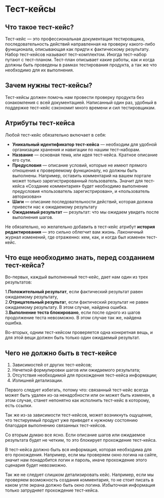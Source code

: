 # Тест-кейсы

## **Что такое тест-кейс?**

Тест-кейс — это профессиональная документация тестировщика, последовательность действий направленная на проверку какого-либо функционала, описывающая как придти к фактическому результату. Набор тест-кейсов называют тест-комплектом. Иногда тест-набор путают с тест-планом. Тест-план описывает какие работы, как и когда должны быть проведены в рамках тестирования продукта, а так же что необходимо для их выполнения.

## **Зачем нужны тест-кейсы?**

Тест-кейсы должен помочь нам провести проверку продукта без ознакомления с всей документацией. Написанный один раз, удобный в поддержке тест-кейс сэкономит много времени и сил тестировщикам.

## Атрибуты **тест-кейса**

 Любой тест-кейс обязательно включает в себя:

* **Уникальный идентификатор тест-кейса** — необходим для удобной организации хранения и навигации по нашим тест-наборам.
* **Название** — основная тема, или идея тест-кейса. Кратное описание его сути.
* **Предусловия** — описание условий, которые не имеют прямого отношения к проверяемому функционалу, но должны быть выполнены. Например, оставить комментарий на вашем портале может только зарегистрированный пользователь. Значит для тест-кейса «Создание комментария» будет необходимо выполнение предусловия «пользователь зарегистрирован», и «пользователь авторизован»
* **Шаги** — описание последовательности действий, которая должна привести нас к ожидаемому результату
* **Ожидаемый результат** — результат: что мы ожидаем увидеть после выполнения шагов.

Не обязательно, но желательно добавить в тест-кейс атрибут **история редактирования** — это сильно облегчит вам жизнь. Лаконичный журнал изменений, где отраженно: кем, как, и когда был изменен тест-кейс.

## **Что еще необходимо знать, перед созданием тест-кейса?**

Во-первых, каждый выполненный тест-кейс, дает нам один из трех результатов:  
  
1.**Положительный результат**, если фактический результат равен ожидаемому результату,  
2.**Отрицательный результа**т, если фактический результат не равен ожидаемому результату. В этом случае, найдена ошибка.  
3.**Выполнение теста блокировано**, если после одного из шагов продолжение теста невозможно. В этом случае так же, найдена ошибка.  
  
Во-вторых, одним тест-кейсом проверяется одна конкретная вещь, и для этой вещи должен быть только один ожидаемый результат.

## **Чего не должно быть в тест-кейсе**

1. Зависимостей от других тест-кейсов;  
2. Нечеткой формулировки шагов или ожидаемого результата;  
3. Отсутствия необходимой для прохождения тест-кейса информации;  
4. Излишней детализации.  
  
Первого следует избегать, потому что: связанный тест-кейс всегда может быть удален из-за ненадобности или он может быть изменен, в этом случае, станет непонятно как исполнить тест-кейс в которому, есть ссылки.  
  
Так же из-за зависимости тест-кейсов, может возникнуть ощущение, что тестируемый продукт уже приведет к нужному состоянию благодаря выполнению связанных тест-кейсов.  
  
Со вторым думаю все ясно. Если описание шагов или ожидаемое результата будет не четким, то это блокирует прохождение тест-кейса.  
  
В тест-кейса должно быть вся информация, которая необходима для его прохождения. Например, если мы проверяем окно логина на сайте, значит нам понадобится логин и пароль, иначе прохождение этого сценария будет невозможно.  
  
Так же не следует слишком детализировать кейс. Например, если мы проверяем возможность создания комментария, то не стоит писать в каком угле экрана должно быть окно логина. Избыточная информация только затрудняет прохождение тест-кейса.


